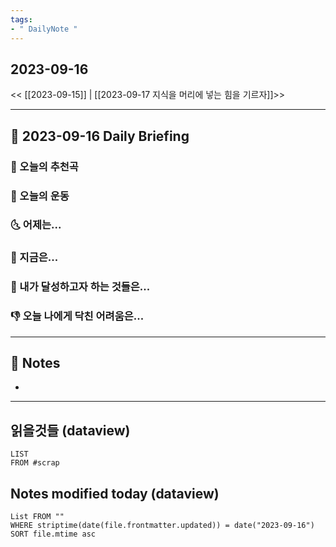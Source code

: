 ```yaml
---
tags:
- " DailyNote "
---
```


## 2023-09-16

<< [[2023-09-15]] | [[2023-09-17 지식을 머리에 넣는 힘을 기르자]]>>

---
## 📅 2023-09-16 Daily Briefing

### 🎵 오늘의 추천곡

### 🏃 오늘의 운동

### 🌜 어제는...

### 🙌 지금은...

### 🚀 내가 달성하고자 하는 것들은...

### 👎 오늘 나에게 닥친 어려움은...

---

## 📝 Notes

- 

---

## 읽을것들 (dataview)

```dataview
LIST
FROM #scrap
```

## Notes modified today (dataview)

```dataview
List FROM "" 
WHERE striptime(date(file.frontmatter.updated)) = date("2023-09-16") 
SORT file.mtime asc
```
